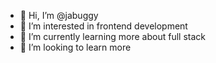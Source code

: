 - 👋 Hi, I’m @jabuggy
- 👀 I’m interested in frontend development
- 🌱 I’m currently learning more about full stack
- 💞️ I’m looking to learn more

<!---
jabuggy/jabuggy is a ✨ special ✨ repository because its `README.md` (this file) appears on your GitHub profile.
You can click the Preview link to take a look at your changes.
--->
